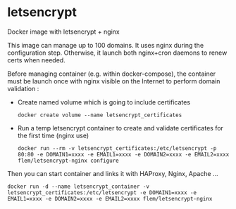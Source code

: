 # letsencrypt

Docker image with letsencrypt + nginx

This image can manage up to 100 domains.
It uses nginx during the configuration step.
Otherwise, it launch both nginx+cron daemons to renew certs when needed.

Before managing container (e.g. within docker-compose), the container must be launch once with nginx visible on the Internet to perform domain validation :

  * Create named volume which is going to include certificates

	`docker create volume --name letsencrypt_certificates`

  * Run a temp letsencrypt container to create and validate certificates for the first time (nginx use)

    `docker run --rm -v letsencrypt_certificates:/etc/letsencrypt -p 80:80 -e DOMAIN1=xxxx -e EMAIL1=xxxx -e DOMAIN2=xxxx -e EMAIL2=xxxx flem/letsencrypt-nginx configure`

Then you can start container and links it with HAProxy, Nginx, Apache ...

`docker run -d --name letsencrypt_container -v letsencrypt_certificates:/etc/letsencrypt -e DOMAIN1=xxxx -e EMAIL1=xxxx -e DOMAIN2=xxxx -e EMAIL2=xxxx flem/letsencrypt-nginx`
